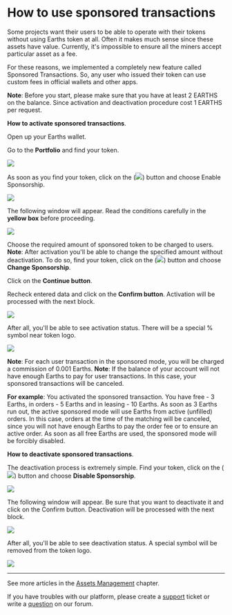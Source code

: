 # How to use sponsored transactions

Some projects want their users to be able to operate with their tokens without using Earths token at all. Often it makes much sense since these assets have value. Currently, it's impossible to ensure all the miners accept particular asset as a fee.

For these reasons, we implemented a completely new feature called Sponsored Transactions. So, any user who issued their token can use custom fees in official wallets and other apps.

**Note**: Before you start, please make sure that you have at least 2 EARTHS on the balance. Since activation and deactivation procedure cost 1 EARTHS per request.

**How to activate sponsored transactions**.

Open up your Earths wallet.

Go to the **Portfolio** and find your token.

![](/_assets/sponsored_transaction_01.png)

As soon as you find your token, click on the (![](/_assets/sponsored_transaction_02.png)) button and choose Enable Sponsorship.

![](/_assets/sponsored_transaction_03.png)

The following window will appear. Read the conditions carefully in the **yellow box** before proceeding.

![](/_assets/sponsored_transaction_04.png)

Choose the required amount of sponsored token to be charged to users.
**Note**: After activation you'll be able to change the specified amount without deactivation. To do so, find your token, click on the (![](/_assets/sponsored_transaction_02.png)) button and choose **Change Sponsorship**.

Click on the **Continue button**.

Recheck entered data and click on the **Confirm button**. Activation will be processed with the next block.

![](/_assets/sponsored_transaction_05.png)

After all, you'll be able to see activation status. There will be a special % symbol near token logo.

![](/_assets/sponsored_transaction_06.png)

**Note**: For each user transaction in the sponsored mode, you will be charged a commission of 0.001 Earths.
**Note**: If the balance of your account will not have enough Earths to pay for user transactions. In this case, your sponsored transactions will be canceled.

**For example**: You activated the sponsored transaction. You have free - 3 Earths, in orders - 5 Earths and in leasing - 10 Earths. As soon as 3 Earths run out, the active sponsored mode will use Earths from active (unfilled) orders. In this case, orders at the time of the matching will be canceled, since you will not have enough Earths to pay the order fee or to ensure an active order. As soon as all free Earths are used, the sponsored mode will be forcibly disabled.​

**How to deactivate sponsored transactions**.

The deactivation process is extremely simple. Find your token, click on the (![](/_assets/sponsored_transaction_02.png)) button and choose **Disable Sponsorship**.

![](/_assets/sponsored_transaction_07.png)

The following window will appear.
Be sure that you want to deactivate it and click on the Confirm button.
Deactivation will be processed with the next block.

![](/_assets/sponsored_transaction_08.png)

After all, you'll be able to see deactivation status. A special symbol will be removed from the token logo.

![](/_assets/sponsored_transaction_09.png)

___

See more articles in the [Assets Management](/earths-client/assets-management.md) chapter.

If  you have troubles with our platform, please create a [support](https://support.earths.ga/) ticket or write a [question](https://forum.earths.ga/) on our forum.
